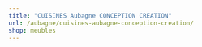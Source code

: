 ```yaml
---
title: "CUISINES Aubagne CONCEPTION CREATION"
url: /aubagne/cuisines-aubagne-conception-creation/
shop: meubles
---
```

